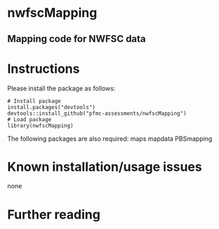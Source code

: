 nwfscMapping
============

Mapping code for NWFSC data
---------------------------

Instructions
=============

Please install the package as follows:

    # Install package
    install.packages("devtools")
    devtools::install_github("pfmc-assessments/nwfscMapping")
    # Load package
    library(nwfscMapping)

The following packages are also required:
maps
mapdata
PBSmapping

Known installation/usage issues
=============
none

Further reading
=============
